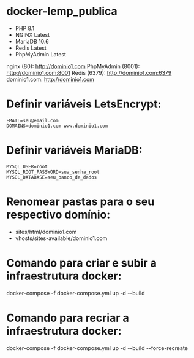 # docker-lemp_publica

- PHP 8.1
- NGINX Latest
- MariaDB 10.6
- Redis Latest
- PhpMyAdmin Latest


nginx (80): http://dominio1.com
PhpMyAdmin (8001): http://dominio1.com:8001
Redis (6379): http://dominio1.com:6379
dominio1.com: http://dominio1.com


# Definir variáveis LetsEncrypt:
    EMAIL=seu@email.com
    DOMAINS=dominio1.com www.dominio1.com
   
# Definir variáveis MariaDB:
    MYSQL_USER=root
    MYSQL_ROOT_PASSWORD=sua_senha_root
    MYSQL_DATABASE=seu_banco_de_dados

# Renomear pastas para o seu respectivo domínio:

- sites/html/dominio1.com
- vhosts/sites-available/dominio1.com


# Comando para criar e subir a infraestrutura docker:
docker-compose -f docker-compose.yml up -d --build

# Comando para recriar a infraestrutura docker:
docker-compose -f docker-compose.yml up -d --build --force-recreate